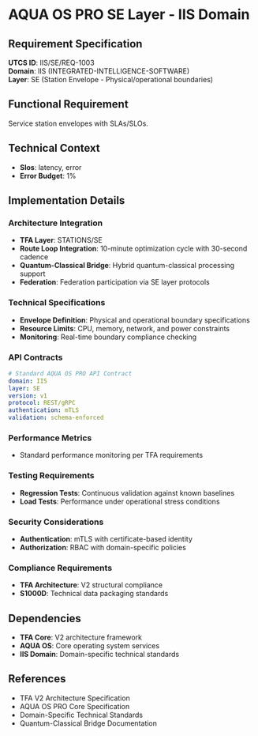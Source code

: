 # AQUA OS PRO SE Layer - IIS Domain

## Requirement Specification

**UTCS ID**: IIS/SE/REQ-1003  
**Domain**: IIS (INTEGRATED-INTELLIGENCE-SOFTWARE)  
**Layer**: SE (Station Envelope - Physical/operational boundaries)  

## Functional Requirement

Service station envelopes with SLAs/SLOs.

## Technical Context

- **Slos**: latency, error
- **Error Budget**: 1%


## Implementation Details

### Architecture Integration
- **TFA Layer**: STATIONS/SE
- **Route Loop Integration**: 10-minute optimization cycle with 30-second cadence
- **Quantum-Classical Bridge**: Hybrid quantum-classical processing support
- **Federation**: Federation participation via SE layer protocols

### Technical Specifications

- **Envelope Definition**: Physical and operational boundary specifications
- **Resource Limits**: CPU, memory, network, and power constraints
- **Monitoring**: Real-time boundary compliance checking

### API Contracts


```yaml
# Standard AQUA OS PRO API Contract
domain: IIS
layer: SE
version: v1
protocol: REST/gRPC
authentication: mTLS
validation: schema-enforced
```

### Performance Metrics

- Standard performance monitoring per TFA requirements

### Testing Requirements

- **Regression Tests**: Continuous validation against known baselines
- **Load Tests**: Performance under operational stress conditions

### Security Considerations

- **Authentication**: mTLS with certificate-based identity
- **Authorization**: RBAC with domain-specific policies

### Compliance Requirements

- **TFA Architecture**: V2 structural compliance
- **S1000D**: Technical data packaging standards

## Dependencies

- **TFA Core**: V2 architecture framework
- **AQUA OS**: Core operating system services
- **IIS Domain**: Domain-specific technical standards

## References

- TFA V2 Architecture Specification
- AQUA OS PRO Core Specification
- Domain-Specific Technical Standards
- Quantum-Classical Bridge Documentation
